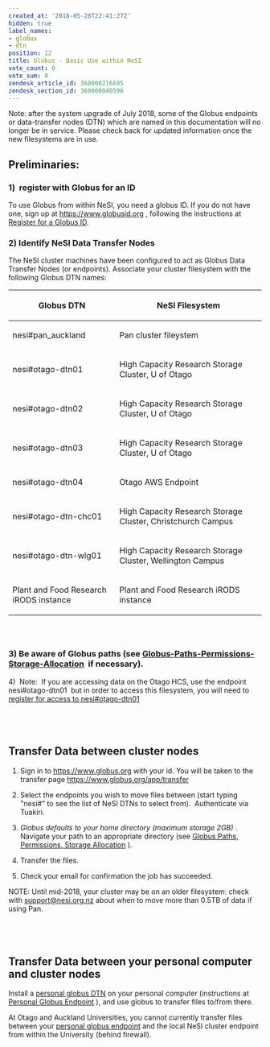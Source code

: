```yaml
---
created_at: '2018-05-28T22:41:27Z'
hidden: true
label_names:
- globus
- dtn
position: 12
title: Globus - Basic Use within NeSI
vote_count: 0
vote_sum: 0
zendesk_article_id: 360000216695
zendesk_section_id: 360000040596
---
```


Note: after the system upgrade of July 2018, some of the Globus
endpoints or data-transfer nodes (DTN) which are named in this
documentation will no longer be in service. Please check back for
updated information once the new filesystems are in use.

## Preliminaries:

### 1)  register with Globus for an ID

To use Globus from within NeSI, you need a globus ID. If you do not have
one, sign up at
<a href="https://www.globusid.org/" class="external-link">https://www.globusid.org</a>
, following the instructions at [Register for a Globus
ID](#Globus-BasicUse-Registration).

### 2) Identify NeSI Data Transfer Nodes

The NeSI cluster machines have been configured to act as Globus Data
Transfer Nodes (or endpoints). Associate your cluster filesystem with
the following Globus DTN names:

<table class="table table-striped table-bordered">
<colgroup>
<col style="width: 284.0px;">
<col style="width: 537.0px;">
</colgroup>
<thead>
<tr class="tablesorter-headerRow">
<th class="tablesorter-header sortableHeader tablesorter-headerUnSorted" style="user-select: none;" tabindex="0" scope="col" data-column="0">
Globus DTN

</th>
<th style="user-select: none;" tabindex="0" scope="col" data-column="1">

NeSI Filesystem

</th>
</tr>
</thead>
<tbody>
<tr>
<td>

nesi\#pan\_auckland

</td>
<td>

Pan cluster fileystem

</td>
</tr>
<tr>
<td>

nesi\#otago-dtn01

</td>
<td>

High Capacity Research Storage Cluster, U of Otago

</td>
</tr>
<tr>
<td>

nesi\#otago-dtn02

</td>
<td>

High Capacity Research Storage Cluster, U of Otago

</td>
</tr>
<tr>
<td>

nesi\#otago-dtn03

</td>
<td>

High Capacity Research Storage Cluster, U of Otago

</td>
</tr>
<tr>
<td>

nesi\#otago-dtn04

</td>
<td>

Otago AWS Endpoint

</td>
</tr>
<tr>
<td>

nesi\#otago-dtn-chc01

</td>
<td>

High Capacity Research Storage Cluster, Christchurch Campus

</td>
</tr>
<tr>
<td>

nesi\#otago-dtn-wlg01

</td>
<td>

High Capacity Research Storage Cluster, Wellington Campus

</td>
</tr>

<!--tr role="row">
<td> nesi#fitzroy_niwa</td>
<td> Data Transfer Node at NIWA serving the Fitzroy cluster</td>
</tr-->

<tr>
<td>

Plant and Food Research iRODS instance

</td>
<td>

Plant and Food Research iRODS instance

</td>
</tr>
</tbody>
</table>
</div>

###  

### 3) Be aware of Globus paths (see [Globus-Paths-Permissions-Storage-Allocation](https://support.nesi.org.nz/hc/en-gb/articles/360000216815-Globus-Paths-Permissions-Storage-Allocation)  if necessary).

4)  Note:  If you are accessing data on the Otago HCS, use the endpoint
nesi\#otago-dtn01  but in order to access this filesystem, you will need
to [register for access to
nesi\#otago-dtn01](https://www.otago.ac.nz/its/forms/otago604826.html)

##  

## Transfer Data between cluster nodes

1.  Sign in to
    <a href="https://www.globusid.org/" class="external-link">https://www.globus.org</a>
    with your id. You will be taken to the transfer page
    <https://www.globus.org/app/transfer>

2.  Select the endpoints you wish to move files between (start typing
    <span class="mark"> "nesi\#"</span> to see the list of NeSI DTNs to
    select from).  Authenticate via Tuakiri.    

3.  *Globus defaults to your home directory (maximum storage 2GB)* .
    Navigate your path to an appropriate directory (see [Globus Paths,
    Permissions, Storage
    Allocation](https://support.nesi.org.nz/hc/en-gb/articles/360000216815)
    ).

4.  Transfer the files.

5.  Check your email for confirmation the job has succeeded.

NOTE: Until mid-2018, your cluster may be on an older filesystem: check
with
<a href="mailto:support@nesi.org.nz" class="external-link">support@nesi.org.nz</a>
about when to move more than 0.5TB of data if using Pan.

##  

## Transfer Data between your personal computer and cluster nodes

Install a [personal globus
DTN](https://nznesi.atlassian.net/wiki/spaces/nesiproj/pages/104955907/Personal+Globus+Endpoint)
on your personal computer (instructions at [Personal Globus
Endpoint](https://nznesi.atlassian.net/wiki/spaces/nesiproj/pages/104955907/Personal+Globus+Endpoint)
), and use globus to transfer files to/from there.

At Otago and Auckland Universities, you cannot currently transfer files
between your [personal globus
endpoint](https://nznesi.atlassian.net/wiki/spaces/nesiproj/pages/104955907/Personal+Globus+Endpoint)
and the local NeSI cluster endpoint from within the University (behind
firewall).
